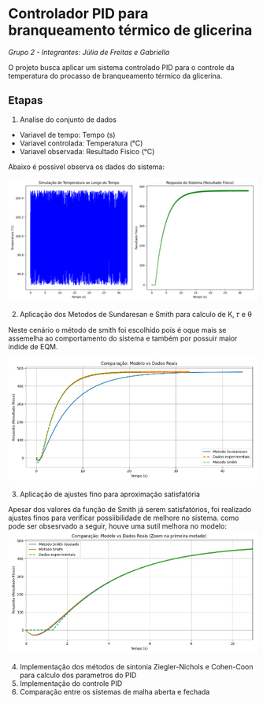 # Controlador PID para branqueamento térmico de glicerina

*Grupo 2  -  Integrantes: Júlia de Freitas e Gabriella*

O projeto busca aplicar um sistema controlado PID para o controle da temperatura do procasso de branqueamento térmico da glicerina.

## Etapas

1) Analise do conjunto de dados

  - Variavel de tempo: Tempo (s)
  - Variavel controlada: Temperatura (°C) 
  - Variavel observada: Resultado Fisico (°C) 

  Abaixo é possivel observa os dados do sistema:

  ![alt text](image.png)

2) Aplicação dos Metodos de Sundaresan e Smith para calculo de K, 𝜏 e θ

  Neste cenário o método de smith foi escolhido pois é oque mais se assemelha ao comportamento do sistema e também por possuir maior indide de EQM.

  ![alt text](image-1.png)

3) Aplicação de ajustes fino para aproximação satisfatória

  Apesar dos valores da função de Smith já serem satisfatórios, foi realizado ajustes finos para verificar possiibilidade de melhore no sistema.
  como pode ser obsesrvado a seguir, houve uma sutil melhora no modelo:
  ![alt text](image-2.png)

4) Implementação dos métodos de sintonia Ziegler-Nichols e Cohen-Coon para calculo dos parametros do PID
5) Implementação do controle PID
4) Comparação entre os sistemas de malha aberta e fechada 



